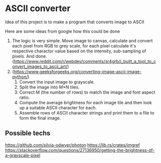 ﻿# ASCII converter

 Idea of this project is to make a program that converts image to ASCII

 Here are some ideas from google how this could be done
 1.  The logic is very simple. Move image to canvas, calculate and convert each pixel from RGB to grey scale, for each pixel calculate it's respective charactor value based on the intensity, sub-sampling of pixels. And done.  (https://www.reddit.com/r/webdev/comments/sr4grb/i_built_a_tool_to_convert_images_to_ascii_art/)
 2. (https://www.geeksforgeeks.org/converting-image-ascii-image-python/)
    1. Convert the input image to grayscale. 
    2. Split the image into M×N tiles. 
    3. Correct M (the number of rows) to match the image and font aspect ratio. 
    4. Compute the average brightness for each image tile and then look up a suitable ASCII character for each. 
    5. Assemble rows of ASCII character strings and print them to a file to form the final image.
 
## Possible techs
https://github.com/silvia-odwyer/photon
https://lib.rs/crates/imgref
https://stackoverflow.com/questions/27136950/getting-the-brightness-of-a-grayscale-pixel
